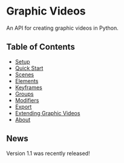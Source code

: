 # Graphic Videos

An API for creating graphic videos in Python.

## Table of Contents

* [Setup][setup]
* [Quick Start][quickstart]
* [Scenes][scenedoc]
* [Elements][elementdoc]
* [Keyframes][keyframedoc]
* [Groups][groups]
* [Modifiers][modifiers]
* [Export][export]
* [Extending Graphic Videos][extending]
* [About][about]

## News

Version 1.1 was recently released!


[setup]: https://medilocus.github.io/graphic_videos/setup
[quickstart]: https://medilocus.github.io/graphic_videos/quick-start
[extending]: https://medilocus.github.io/graphic_videos/extending
[about]: https://medilocus.github.io/graphic_videos/about
[export]: https://medilocus.github.io/graphic_videos/export
[scenedoc]: https://medilocus.github.io/graphic_videos/scene
[elementdoc]: https://medilocus.github.io/graphic_videos/elements
[keyframedoc]: https://medilocus.github.io/graphic_videos/keyframes
[groups]: https://medilocus.github.io/graphic_videos/groups
[modifiers]: https://medilocus.github.io/graphic_videos/modifiers
